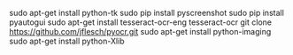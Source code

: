 sudo apt-get install python-tk
sudo pip install pyscreenshot
sudo pip install pyautogui
sudo apt-get install tesseract-ocr-eng tesseract-ocr
git clone https://github.com/jflesch/pyocr.git
sudo apt-get install python-imaging
sudo apt-get install python-Xlib
